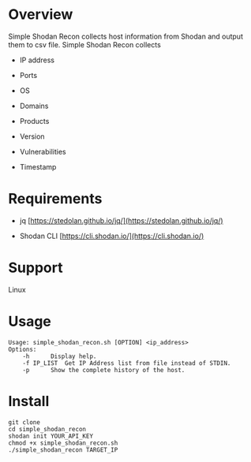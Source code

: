 # Overview
Simple Shodan Recon collects host information from Shodan and output them to csv file.
Simple Shodan Recon collects

* IP address

* Ports

* OS

* Domains

* Products

* Version

* Vulnerabilities

* Timestamp

# Requirements

* jq [https://stedolan.github.io/jq/](https://stedolan.github.io/jq/)

* Shodan CLI [https://cli.shodan.io/](https://cli.shodan.io/)

# Support
Linux


# Usage
```
Usage: simple_shodan_recon.sh [OPTION] <ip_address>
Options: 
    -h		Display help.
    -f IP_LIST	Get IP Address list from file instead of STDIN.
    -p		Show the complete history of the host.
```

# Install

```
git clone 
cd simple_shodan_recon
shodan init YOUR_API_KEY 
chmod +x simple_shodan_recon.sh
./simple_shodan_recon TARGET_IP
```
